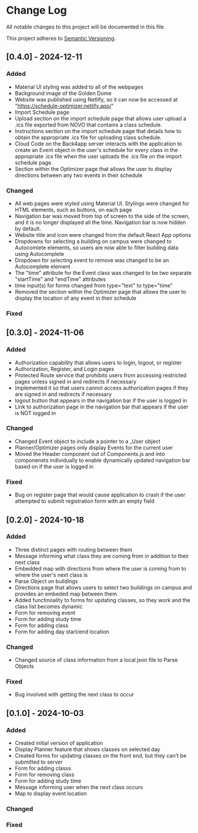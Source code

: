 
# Change Log
All notable changes to this project will be documented in this file.

This project adheres to [Semantic Versioning](http://semver.org/).

## [0.4.0] - 2024-12-11
 
### Added

- Material UI styling was added to all of the webpages
- Background image of the Golden Dome
- Website was published using Netlify, so it can now be accessed at "https://schedule-optimizer.netlify.app/"
- Import Schedule page
- Upload section on the import schedule page that allows user upload a .ics file exported from NOVO that contains a class schedule.
- Instructions section on the import schedule page that details how to obtain the appropriate .ics file for uploading class schedule.
- Cloud Code on the Back4app server interacts with the application to create an Event object in the user's schedule for every class in the appropriate .ics file when the user uploads the .ics file on the import schedule page.
- Section within the Optimizer page that allows the user to display directions between any two events in their schedule
 
### Changed

- All web pages were styled using Material UI. Stylings were changed for HTML elements, such as buttons, on each page
- Navigation bar was moved from top of screen to the side of the screen, and it is no longer displayed all the time. Navigation bar is now hidden by default.
- Website title and icon were changed from the default React App options
- Dropdowns for selecting a building on campus were changed to Autocomlete elements, so users are now able to filter building data using Autocomplete
- Dropdown for selecting event to remove was changed to be an Autocomplete element
- The "time" attribute for the Event class was changed to be two separate "startTime" and "endTime" attributes
- time input(s) for forms changed from type="text" to type="time"
- Removed the section within the Optimizer page that allows the user to display the location of any event in their schedule 

### Fixed


 
## [0.3.0] - 2024-11-06
 
### Added

- Authorization capability that allows users to login, logout, or register
- Authorization, Register, and Login pages
- Protected Route service that prohibits users from accessing restricted pages unless signed in and redirects if necessary
- Implemented it so that users cannot access authorization pages if they are signed in and redirects if necessary
- logout button that appears in the navigation bar if the user is logged in
- Link to authorization page in the navigation bar that appears if the user is NOT logged in

 
### Changed

- Changed Event object to include a pointer to a _User object
- Planner/Optimizer pages only display Events for the current user
- Moved the Header component out of Components.js and into componenets individually to enable dynamically updated navigation bar based on if the user is logged in

### Fixed

- Bug on register page that would cause application to crash if the user attempted to submit registration form with an empty field

 

## [0.2.0] - 2024-10-18
 
### Added

- Three distinct pages with routing between them
- Message informing what class they are coming from in addition to their next class
- Embedded map with directions from where the user is coming from to where the user's next class is
- Parse Object on buildings
- Directions page that allows users to select two buildings on campus and provides an embeded map between them
- Added functinoality to forms for updating classes, so they work and the class list becomes dynamic
- Form for removing event
- Form for adding study time
- Form for adding class
- Form for adding day start/end location
 
### Changed

- Changed source of class information from a local json file to Parse Objects
 
### Fixed

- Bug involved with getting the next class to occur
 

 
## [0.1.0] - 2024-10-03
 
### Added

- Created initial version of application
- Display Planner feature that shows classes on selected day
- Created forms for updating classes on the front end, but they can't be submitted to server
- Form for adding classs
- Form for removing class
- Form for adding study time
- Message informing user when the next class occurs
- Map to display event location

   
### Changed
 
### Fixed
 
